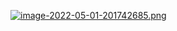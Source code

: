 [![image-2022-05-01-201742685.png](https://i.postimg.cc/63GRdSFC/image-2022-05-01-201742685.png)](https://postimg.cc/HcdVmSYL)

